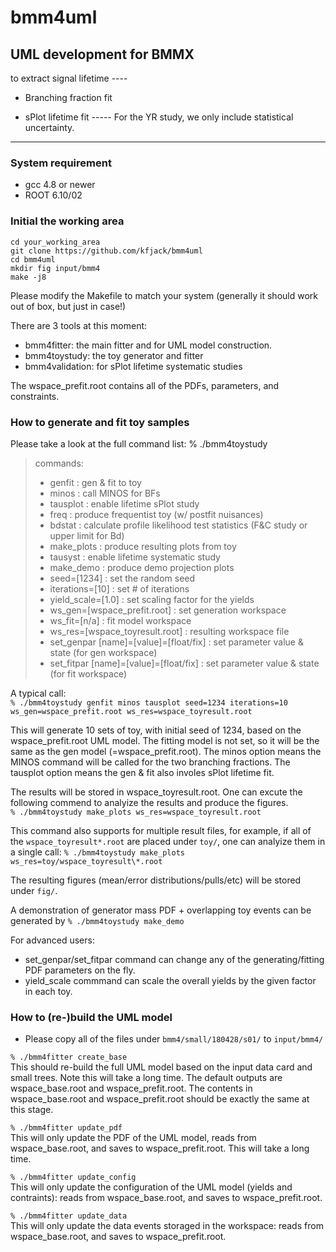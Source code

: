 # bmm4uml
## UML development for BMMX

to extract signal lifetime ----

+ Branching fraction fit

+ sPlot lifetime fit ----- For the YR study, we only include statistical uncertainty. 

----------------------------------------------------------------------------------------

### System requirement 
- gcc 4.8 or newer
- ROOT 6.10/02

### Initial the working area
```
cd your_working_area
git clone https://github.com/kfjack/bmm4uml
cd bmm4uml
mkdir fig input/bmm4
make -j8
```
Please modify the Makefile to match your system (generally it should work out of box, but just in case!)

There are 3 tools at this moment:
- bmm4fitter: the main fitter and for UML model construction.
- bmm4toystudy: the toy generator and fitter
- bmm4validation: for sPlot lifetime systematic studies 

The wspace_prefit.root contains all of the PDFs, parameters, and constraints. 

### How to generate and fit toy samples

Please take a look at the full command list:
% ./bmm4toystudy
> commands:
> - genfit                                : gen & fit to toy
> - minos                                 : call MINOS for BFs
> - tausplot                              : enable lifetime sPlot study
> - freq                                  : produce frequentist toy (w/ postfit nuisances)
> - bdstat                                : calculate profile likelihood test statistics (F&C study or upper limit for Bd)
> - make_plots                            : produce resulting plots from toy
> - tausyst                               : enable lifetime systematic study 
> - make_demo                             : produce demo projection plots
> - seed=[1234]                           : set the random seed
> - iterations=[10]                       : set # of iterations
> - yield_scale=[1.0]                     : set scaling factor for the yields
> - ws_gen=[wspace_prefit.root]           : set generation workspace
> - ws_fit=[n/a]                          : fit model workspace
> - ws_res=[wspace_toyresult.root]        : resulting workspace file
> - set_genpar [name]=[value]=[float/fix] : set parameter value & state (for gen workspace)
> - set_fitpar [name]=[value]=[float/fix] : set parameter value & state (for fit workspace)

A typical call:<br>
```% ./bmm4toystudy genfit minos tausplot seed=1234 iterations=10 ws_gen=wspace_prefit.root ws_res=wspace_toyresult.root```

This will generate 10 sets of toy, with initial seed of 1234, based on the wspace_prefit.root UML model. 
The fitting model is not set, so it will be the same as the gen model (=wspace_prefit.root).
The minos option means the MINOS command will be called for the two branching fractions.
The tausplot option means the gen & fit also involes sPlot lifetime fit.

The results will be stored in wspace_toyresult.root. 
One can excute the following commend to analyize the results and produce the figures.<br>
```% ./bmm4toystudy make_plots ws_res=wspace_toyresult.root```

This command also supports for multiple result files, for example, if all of the ```wspace_toyresult*.root``` are placed under ```toy/```, one can analyize them in a single call:
```% ./bmm4toystudy make_plots ws_res=toy/wspace_toyresult\*.root```

The resulting figures (mean/error distributions/pulls/etc) will be stored under ```fig/```.

A demonstration of generator mass PDF + overlapping toy events can be generated by 
```% ./bmm4toystudy make_demo```

For advanced users:
- set_genpar/set_fitpar command can change any of the generating/fitting PDF parameters on the fly. 
- yield_scale commmand can scale the overall yields by the given factor in each toy.

### How to (re-)build the UML model 
- Please copy all of the files under ```bmm4/small/180428/s01/``` to ```input/bmm4/```

```% ./bmm4fitter create_base```<br>
This should re-build the full UML model based on the input data card and small trees. Note this will take a long time. 
The default outputs are wspace_base.root and wspace_prefit.root. The contents in wspace_base.root and wspace_prefit.root
should be exactly the same at this stage.

```% ./bmm4fitter update_pdf```<br>
This will only update the PDF of the UML model, reads from wspace_base.root, and saves to wspace_prefit.root. 
This will take a long time.

```% ./bmm4fitter update_config```<br>
This will only update the configuration of the UML model (yields and contraints):
reads from wspace_base.root, and saves to wspace_prefit.root. 

```% ./bmm4fitter update_data```<br>
This will only update the data events storaged in the workspace:
reads from wspace_base.root, and saves to wspace_prefit.root. 
